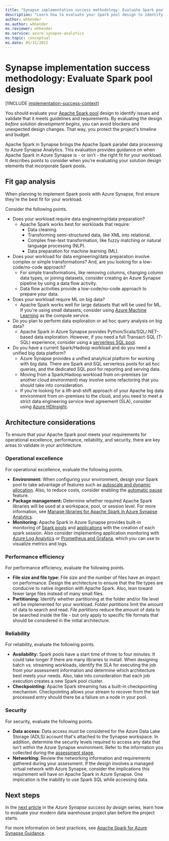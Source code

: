 ```yaml
---
title: "Synapse implementation success methodology: Evaluate Spark pool design"
description: "Learn how to evaluate your Spark pool design to identify issues and validate that it meets guidelines and requirements."
author: whhender
ms.author: whhender
ms.reviewer: whhender
ms.service: azure-synapse-analytics
ms.topic: conceptual
ms.date: 05/31/2022
---
```


# Synapse implementation success methodology: Evaluate Spark pool design

[!INCLUDE [implementation-success-context](includes/implementation-success-context.md)]

You should evaluate your [Apache Spark pool](../spark/apache-spark-overview.md) design to identify issues and validate that it meets guidelines and requirements. By evaluating the design *before solution development begins*, you can avoid blockers and unexpected design changes. That way, you protect the project's timeline and budget.

Apache Spark in Synapse brings the Apache Spark parallel data processing to Azure Synapse Analytics. This evaluation provides guidance on when Apache Spark in Azure Synapse is - or isn't - the right fit for your workload. It describes points to consider when you're evaluating your solution design elements that incorporate Spark pools.

## Fit gap analysis

When planning to implement Spark pools with Azure Synapse, first ensure they're the best fit for your workload.

Consider the following points.

- Does your workload require data engineering/data preparation?
    - Apache Spark works best for workloads that require:
        - Data cleaning.
        - Transforming semi-structured data, like XML into relational.
        - Complex free-text transformation, like fuzzy matching or natural language processing (NLP).
        - Data preparation for machine learning (ML).
- Does your workload for data engineering/data preparation involve complex or simple transformations? And, are you looking for a low-code/no-code approach?
    - For simple transformations, like removing columns, changing column data types, or joining datasets, consider creating an Azure Synapse pipeline by using a data flow activity.
    - Data flow activities provide a low-code/no-code approach to prepare your data.
- Does your workload require ML on big data?
    - Apache Spark works well for large datasets that will be used for ML. If you're using small datasets, consider using [Azure Machine Learning](../../machine-learning/overview-what-is-azure-ml.md) as the compute service.
- Do you plan to perform data exploration or ad hoc query analysis on big data?
    - Apache Spark in Azure Synapse provides Python/Scala/SQL/.NET-based data exploration. However, if you need a full Transact-SQL (T-SQL) experience, consider using a [serverless SQL pool](../sql/on-demand-workspace-overview.md).
- Do you have a current Spark/Hadoop workload and do you need a unified big data platform?
    - Azure Synapse provides a unified analytical platform for working with big data. There are Spark and SQL serverless pools for ad hoc queries, and the dedicated SQL pool for reporting and serving data.
    - Moving from a Spark/Hadoop workload from on-premises (or another cloud environment) may involve some refactoring that you should take into consideration.
    - If you're looking for a lift-and-shift approach of your Apache big data environment from on-premises to the cloud, and you need to meet a strict data engineering service level agreement (SLA), consider using [Azure HDInsight](../../hdinsight/hdinsight-overview.md).

## Architecture considerations

To ensure that your Apache Spark pool meets your requirements for operational excellence, performance, reliability, and security, there are key areas to validate in your architecture.

### Operational excellence

For operational excellence, evaluate the following points.

- **Environment:** When configuring your environment, design your Spark pool to take advantage of features such as [autoscale and dynamic allocation](../spark/apache-spark-autoscale.md). Also, to reduce costs, consider enabling the [automatic pause](../spark/apache-spark-pool-configurations.md#automatic-pause) feature.
- **Package management:** Determine whether required Apache Spark libraries will be used at a workspace, pool, or session level. For more information, see [Manage libraries for Apache Spark in Azure Synapse Analytics](../spark/apache-spark-azure-portal-add-libraries.md).
- **Monitoring:** Apache Spark in Azure Synapse provides built-in monitoring of [Spark pools](../monitoring/how-to-monitor-spark-pools.md) and [applications](../monitoring/apache-spark-applications.md) with the creation of each spark session. Also consider implementing application monitoring with [Azure Log Analytics](../spark/apache-spark-azure-log-analytics.md) or [Prometheus and Grafana](../spark/use-prometheus-grafana-to-monitor-apache-spark-application-level-metrics.md), which you can use to visualize metrics and logs.

### Performance efficiency

For performance efficiency, evaluate the following points.

- **File size and file type:** File size and the number of files have an impact on performance. Design the architecture to ensure that the file types are conducive to native ingestion with Apache Spark. Also, lean toward fewer large files instead of many small files.
- **Partitioning:** Identify whether partitioning at the folder and/or file level will be implemented for your workload. *Folder partitions* limit the amount of data to search and read. *File partitions* reduce the amount of data to be searched inside the file - but only apply to specific file formats that should be considered in the initial architecture.

### Reliability

For reliability, evaluate the following points.

- **Availability:** Spark pools have a start time of three to four minutes. It could take longer if there are many libraries to install. When designing batch vs. streaming workloads, identify the SLA for executing the job from your assessment information and determine which architecture best meets your needs. Also, take into consideration that each job execution creates a new Spark pool cluster.
- **Checkpointing:** Apache Spark streaming has a built-in checkpointing mechanism. Checkpointing allows your stream to recover from the last processed entry should there be a failure on a node in your pool.

### Security

For security, evaluate the following points.

- **Data access:** Data access must be considered for the Azure Data Lake Storage (ADLS) account that's attached to the Synapse workspace. In addition, determine the security levels required to access any data that isn't within the Azure Synapse environment. Refer to the information you collected during the [assessment stage](implementation-success-assess-environment.md).
- **Networking:** Review the networking information and requirements gathered during your assessment. If the design involves a managed virtual network with Azure Synapse, consider the implications this requirement will have on Apache Spark in Azure Synapse. One implication is the inability to use Spark SQL while accessing data.

## Next steps

In the [next article](implementation-success-evaluate-project-plan.md) in the *Azure Synapse success by design* series, learn how to evaluate your modern data warehouse project plan before the project starts.

For more information on best practices, see [Apache Spark for Azure Synapse Guidance](https://azuresynapsestorage.blob.core.windows.net/customersuccess/Guidance%20Video%20Series/EGUI_Synapse_Spark_Guidance.pdf).
